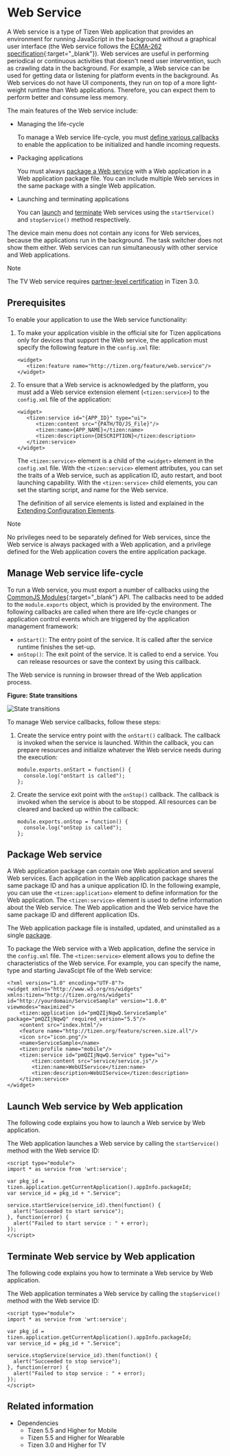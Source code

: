 # Web Service

A Web service is a type of Tizen Web application that provides an environment for running JavaScript in the background without a graphical user interface (the Web service follows the [ECMA-262 specification](http://www.ecma-international.org/publications/standards/Ecma-262.htm){:target="_blank"}). Web services are useful in performing periodical or continuous activities that doesn't need user intervention, such as crawling data in the background. For example, a Web service can be used for getting data or listening for platform events in the background. As Web services do not have UI components, they run on top of a more light-weight runtime than Web applications. Therefore, you can expect them to perform better and consume less memory.

The main features of the Web service include:

- Managing the life-cycle

  To manage a Web service life-cycle, you must [define various callbacks](#create) to enable the application to be initialized and handle incoming requests.

- Packaging applications

  You must always [package a Web service](#package) with a Web application in a Web application package file. You can include multiple Web services in the same package with a single Web application.

- Launching and terminating applications

  You can [launch](#launch) and [terminate](#terminate) Web services using the `startService()` and `stopService()` method respectively.

The device main menu does not contain any icons for Web services, because the applications run in the background. The task switcher does not show them either. Web services can run simultaneously with other service and Web applications.

> [!NOTE]
> The TV Web service requires [partner-level certification](../../tutorials/sign-certificate.md) in Tizen 3.0.

## Prerequisites

To enable your application to use the Web service functionality:

1. To make your application visible in the official site for Tizen applications only for devices that support the Web service, the application must specify the following feature in the `config.xml` file:

   ```
   <widget>
      <tizen:feature name="http://tizen.org/feature/web.service"/>
   </widget>
   ```

2. To ensure that a Web service is acknowledged by the platform, you must add a Web service extension element (`<tizen:service>`) to the `config.xml` file of the application:

   ```
   <widget>
      <tizen:service id="{APP_ID}" type="ui">
         <tizen:content src="{PATH/TO/JS_File}"/>
         <tizen:name>{APP_NAME}</tizen:name>
         <tizen:description>{DESCRIPTION}</tizen:description>
      </tizen:service>
   </widget>
   ```

   The `<tizen:service>` element is a child of the `<widget>` element in the `config.xml` file. With the `<tizen:service>` element attributes, you can set the traits of a Web service, such as application ID, auto restart, and boot launching capability. With the `<tizen:service>` child elements, you can set the starting script, and name for the Web service.

   The definition of all service elements is listed and explained in the [Extending Configuration Elements](../../../tizen-studio/web-tools/config-editor.md#ww_extend).

> [!NOTE]
> No privileges need to be separately defined for Web services, since the Web service is always packaged with a Web application, and a privilege defined for the Web application covers the entire application package.

<a name="create"></a>
## Manage Web service life-cycle

To run a Web service, you must export a number of callbacks using the [CommonJS Modules](http://wiki.commonjs.org/wiki/Modules/1.1){:target="_blank"} API. The callbacks need to be added to the `module.exports` object, which is provided by the environment. The following callbacks are called when there are life-cycle changes or application control events which are triggered by the application management framework:

- `onStart()`: The entry point of the service. It is called after the service runtime finishes the set-up.
- `onStop()`: The exit point of the service. It is called to end a service. You can release resources or save the context by using this callback.

The Web service is running in browser thread of the Web application process.

**Figure: State transitions**

![State transitions](./media/service_app.png)

To manage Web service callbacks, follow these steps:

1. Create the service entry point with the `onStart()` callback. The callback is invoked when the service is launched. Within the callback, you can prepare resources and initialize whatever the Web service needs during the execution:

   ```
   module.exports.onStart = function() {
     console.log("onStart is called");
   };
   ```

2. Create the service exit point with the `onStop()` callback. The callback is invoked when the service is about to be stopped. All resources can be cleared and backed up within the callback:

   ```
   module.exports.onStop = function() {
     console.log("onStop is called");
   };
   ```

<a name="package"></a>
## Package Web service

A Web application package can contain one Web application and several Web services. Each application in the Web application package shares the same package ID and has a unique application ID. In the following example, you can use the `<tizen:application>` element to define information for the Web application. The `<tizen:service>` element is used to define information about the Web service. The Web application and the Web service have the same package ID and different application IDs.

The Web application package file is installed, updated, and uninstalled as a single [package](../../index.md#package).

To package the Web service with a Web application, define the service in the `config.xml` file. The `<tizen:service>` element allows you to define the characteristics of the Web service. For example, you can specify the name, type and starting JavaScipt file of the Web service:

```
<?xml version="1.0" encoding="UTF-8"?>
<widget xmlns="http://www.w3.org/ns/widgets" xmlns:tizen="http://tizen.org/ns/widgets" id="http://yourdomain/ServiceSample" version="1.0.0" viewmodes="maximized">
    <tizen:application id="pmQZIjNqwQ.ServiceSample" package="pmQZIjNqwQ" required_version="5.5"/>
    <content src="index.html"/>
    <feature name="http://tizen.org/feature/screen.size.all"/>
    <icon src="icon.png"/>
    <name>ServiceSample</name>
    <tizen:profile name="mobile"/>
    <tizen:service id="pmQZIjNqwQ.Service" type="ui">
        <tizen:content src="service/service.js"/>
        <tizen:name>WebUIService</tizen:name>
        <tizen:description>WebUIService</tizen:description>
    </tizen:service>
</widget>
```

<a name="launch"></a>
## Launch Web service by Web application

The following code explains you how to launch a Web service by Web application.

The Web application launches a Web service by calling the `startService()` method with the Web service ID:

 ```
 <script type="module">
 import * as service from 'wrt:service';

 var pkg_id = tizen.application.getCurrentApplication().appInfo.packageId;
 var service_id = pkg_id + ".Service";

 service.startService(service_id).then(function() {
   alert("Succeeded to start service");
 }, function(error) {
   alert("Failed to start service : " + error);
 });
 </script>
 ```

<a name="terminate"></a>
## Terminate Web service by Web application

The following code explains you how to terminate a Web service by Web application.

The Web application terminates a Web service by calling the `stopService()` method with the Web service ID:

 ```
 <script type="module">
 import * as service from 'wrt:service';

 var pkg_id = tizen.application.getCurrentApplication().appInfo.packageId;
 var service_id = pkg_id + ".Service";

 service.stopService(service_id).then(function() {
   alert("Succeeded to stop service");
 }, function(error) {
   alert("Failed to stop service : " + error);
 });
 </script>
 ```

## Related information
- Dependencies
  - Tizen 5.5 and Higher for Mobile
  - Tizen 5.5 and Higher for Wearable
  - Tizen 3.0 and Higher for TV